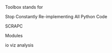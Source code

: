 Toolbox stands for 

Stop Constantly Re-implementing All Python Code

SCRAPC

Modules

io
viz
analysis


